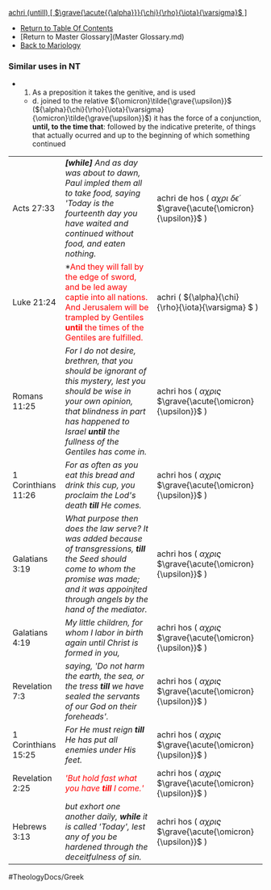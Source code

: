 [achri (untill) [ $\grave{\acute{{\alpha}}}{\chi}{\rho}{\iota}{\varsigma}$ ]](achri_(untill)_[_$\grave{\acute{{\alpha}}}{\chi}{\rho}{\iota}{\varsigma}$_].md)
- [Return to Table Of Contents](README.md)
- [Return to Master Glossary](Master Glossary.md)
- [Back to Mariology](Mariology.md)

### Similar uses in NT
- 1. As a preposition it takes the genitive, and is used
  - d. joined to the relative ${\omicron}\tilde{\grave{\upsilon}}$  (${\alpha}{\chi}{\rho}{\iota}{\varsigma}  {\omicron}\tilde{\grave{\upsilon}}$)  it has the force of a conjunction, **until, to the time that**: followed by the indicative preterite, of things that actually ocurred and up to the beginning of which something continued
        

|      |           |   |
| ---- | --------- | - |
| Acts 27:33 | ***[while]** And as day was about to dawn, Paul impled them all to take food, saying 'Today is the fourteenth day you have waited and continued without food, and eaten nothing.*  | achri de hos ( ${\alpha}{\chi}{\rho}{\iota}$  ${\delta}\acute{\epsilon}$  $\grave{\acute{\omicron}{\upsilon}}$ )  |
| Luke 21:24 | *<Jesus>And they will fall by the edge of sword, and be led away captie into all nations. And Jerusalem will be trampled by Gentiles **until** the times of the Gentiles are fulfilled.</Jesus> | achri  ( ${\alpha}{\chi}{\rho}{\iota}{\varsigma} $ ) |
| Romans 11:25 | *For I do not desire, brethren, that you should be ignorant of this mystery, lest you should be wise in your own opinion, that blindness in part has happened to Israel **until** the fullness of the Gentiles has come in.* | achri hos ( ${\alpha}{\chi}{\rho}{\iota}{\varsigma}$  $\grave{\acute{\omicron}{\upsilon}}$ ) |
| 1 Corinthians 11:26 | *For as often as you eat this bread and drink this cup, you proclaim the Lod's death **till** He comes.* | achri hos ( ${\alpha}{\chi}{\rho}{\iota}{\varsigma}$  $\grave{\acute{\omicron}{\upsilon}}$ ) |
| Galatians 3:19 | *What purpose then does the law serve? It was added because of transgressions, **till** the Seed should come to whom the promise was made; and it was appoinjted through angels by the hand of the mediator.* | achri hos ( ${\alpha}{\chi}{\rho}{\iota}{\varsigma}$  $\grave{\acute{\omicron}{\upsilon}}$ ) |
| Galatians 4:19 | *My little children, for whom I labor in birth again until Christ is formed in you,* | achri hos ( ${\alpha}{\chi}{\rho}{\iota}{\varsigma}$  $\grave{\acute{\omicron}{\upsilon}}$ ) |
| Revelation 7:3 | *saying, 'Do not harm the earth, the sea, or the tress **till** we have sealed the servants of our God on their foreheads'.* | achri hos ( ${\alpha}{\chi}{\rho}{\iota}{\varsigma}$  $\grave{\acute{\omicron}{\upsilon}}$ )  |
| 1 Corinthians 15:25 | *For He must reign **till** He has put all enemies under His feet.* | achri hos ( ${\alpha}{\chi}{\rho}{\iota}{\varsigma}$  $\grave{\acute{\omicron}{\upsilon}}$ ) |
| Revelation 2:25 | *<Jesus>'But hold fast what you have **till** I come.'</Jesus>* | achri hos ( ${\alpha}{\chi}{\rho}{\iota}{\varsigma}$  $\grave{\acute{\omicron}{\upsilon}}$ ) |
| Hebrews 3:13 | *but exhort one another daily, **while** it is called 'Today', lest any of you be hardened through the deceitfulness of sin.* | achri hos ( ${\alpha}{\chi}{\rho}{\iota}{\varsigma}$  $\grave{\acute{\omicron}{\upsilon}}$ ) |





<style>
    Jesus { color: Red }
    Greek { margin:0; padding:0; letter-spacing:0px; }
    /* redbold { color: Red; font-weight: bold } */
    o { color: orange }
    g { color: green }
</style>

<!-- 
writing greek letters
$\beta$
$\`{o}$
 -->

#TheologyDocs/Greek